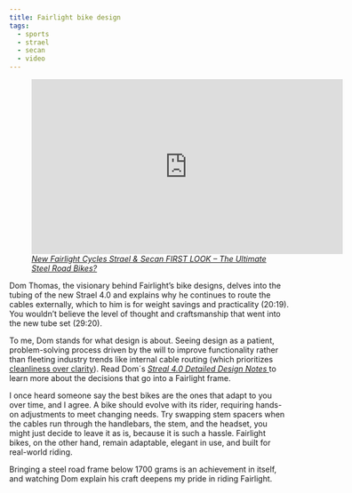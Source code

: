 ```yaml
---
title: Fairlight bike design
tags:
  - sports
  - strael
  - secan
  - video
---
```

<figure>
<iframe width="560" height="315" src="https://www.youtube.com/embed/e-_caIslOpg?si=L64Xp25A_ad3PwXf" title="YouTube video player" frameborder="0" allow="accelerometer; autoplay; clipboard-write; encrypted-media; gyroscope; picture-in-picture; web-share" referrerpolicy="strict-origin-when-cross-origin" allowfullscreen></iframe>
<figcaption><a href="https://youtu.be/e-_caIslOpg?si=E-HCgqQbZy8taP4G"><cite>New Fairlight Cycles Strael & Secan FIRST LOOK – The Ultimate Steel Road Bikes?</cite></a></figcaption>
</figure>

Dom Thomas, the visionary behind Fairlight’s bike designs, delves into the tubing of the new Strael 4.0 and explains why he continues to route the cables externally, which to him is for weight savings and practicality (20:19). You wouldn’t believe the level of thought and craftsmanship that went into the new tube set (29:20).

To me, Dom stands for what design is about. Seeing design as a patient, problem-solving process driven by the will to improve functionality rather than fleeting industry trends like internal cable routing (which prioritizes [cleanliness over clarity](/2025-02-10-design-is-about-clarity/)). Read Dom´s [<cite>Streal 4.0 Detailed Design Notes </cite>](https://fairlightcycles.com/wp-content/uploads/2025/01/Fairlight-Strael-4.0-Design-Notes-v1.pdf) to learn more about the decisions that go into a Fairlight frame.

I once heard someone say the best bikes are the ones that adapt to you over time, and I agree. A bike should evolve with its rider, requiring hands-on adjustments to meet changing needs. Try swapping stem spacers when the cables run through the handlebars, the stem, and the headset, you might just decide to leave it as is, because it is such a hassle. Fairlight bikes, on the other hand, remain adaptable, elegant in use, and built for real-world riding.

Bringing a steel road frame below 1700 grams is an achievement in itself, and watching Dom explain his craft deepens my pride in riding Fairlight.

